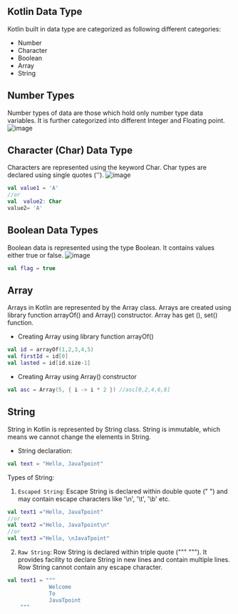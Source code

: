
## Kotlin Data Type
Kotlin built in data type are categorized as following different categories:

- Number
- Character
- Boolean
- Array
- String


## Number Types
Number types of data are those which hold only number type data variables. It is further categorized into different Integer and Floating point.
![image](https://github.com/hoangtien2k3qx1/Kotlin/assets/122768076/a4acfd17-a508-4c82-91b3-fa88ca9001a4)

## Character (Char) Data Type
Characters are represented using the keyword Char. Char types are declared using single quotes ('').
![image](https://github.com/hoangtien2k3qx1/Kotlin/assets/122768076/0d4a32be-6565-491a-9b0d-bfa4145bf78f)
```kotlin
val value1 = 'A'  
//or  
val  value2: Char  
value2= 'A'  
```

## Boolean Data Types
Boolean data is represented using the type Boolean. It contains values either true or false.
![image](https://github.com/hoangtien2k3qx1/Kotlin/assets/122768076/a0f19cbd-79b5-41b4-8ae5-8158d756e5cf)
```kotlin
val flag = true  
```

## Array
Arrays in Kotlin are represented by the Array class. Arrays are created using library function arrayOf() and Array() constructor. Array has get (), set() function.
- Creating Array using library function arrayOf()
```kotlin
val id = arrayOf(1,2,3,4,5)  
val firstId = id[0]  
val lasted = id[id.size-1]  
```

- Creating Array using Array() constructor
```kotlin
val asc = Array(5, { i -> i * 2 }) //asc[0,2,4,6,8]  
```

## String
String in Kotlin is represented by String class. String is immutable, which means we cannot change the elements in String.

- String declaration:
```kotlin
val text = "Hello, JavaTpoint"  
```

Types of String:
1. `Escaped String`: Escape String is declared within double quote (" ") and may contain escape characters like '\n', '\t', '\b' etc.
```kotlin
val text1 ="Hello, JavaTpoint"  
//or  
val text2 ="Hello, JavaTpoint\n"  
//or  
val text3 ="Hello, \nJavaTpoint"  
```

2. `Raw String`: Row String is declared within triple quote (""" """). It provides facility to declare String in new lines and contain multiple lines. Row String cannot contain any escape character.
```kotlin
val text1 = """  
             Welcome   
             To  
             JavaTpoint  
    """  
```












